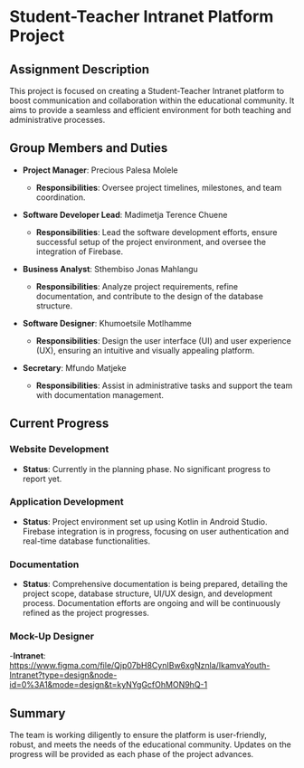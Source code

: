 # Student-Teacher Intranet Platform Project

## Assignment Description
This project is focused on creating a Student-Teacher Intranet platform to boost communication and collaboration within the educational community. It aims to provide a seamless and efficient environment for both teaching and administrative processes.

## Group Members and Duties

- **Project Manager**: Precious Palesa Molele
  - **Responsibilities**: Oversee project timelines, milestones, and team coordination.
  
- **Software Developer Lead**: Madimetja Terence Chuene
  - **Responsibilities**: Lead the software development efforts, ensure successful setup of the project environment, and oversee the integration of Firebase.
  
- **Business Analyst**: Sthembiso Jonas Mahlangu
  - **Responsibilities**: Analyze project requirements, refine documentation, and contribute to the design of the database structure.
  
- **Software Designer**: Khumoetsile Motlhamme
  - **Responsibilities**: Design the user interface (UI) and user experience (UX), ensuring an intuitive and visually appealing platform.
  
- **Secretary**: Mfundo Matjeke
  - **Responsibilities**: Assist in administrative tasks and support the team with documentation management.

## Current Progress

### Website Development
- **Status**: Currently in the planning phase. No significant progress to report yet.

### Application Development
- **Status**: Project environment set up using Kotlin in Android Studio. Firebase integration is in progress, focusing on user authentication and real-time database functionalities.

### Documentation
- **Status**: Comprehensive documentation is being prepared, detailing the project scope, database structure, UI/UX design, and development process. Documentation efforts are ongoing and will be continuously refined as the project progresses.


### Mock-Up Designer
-**Intranet**: https://www.figma.com/file/Qjp07bH8CynIBw6xgNznla/IkamvaYouth-Intranet?type=design&node-id=0%3A1&mode=design&t=kyNYgGcfOhMON9hQ-1
## Summary
The team is working diligently to ensure the platform is user-friendly, robust, and meets the needs of the educational community. Updates on the progress will be provided as each phase of the project advances.
